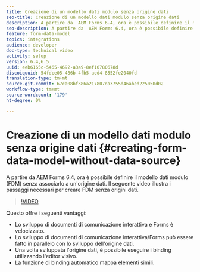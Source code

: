 ```yaml
---
title: Creazione di un modello dati modulo senza origine dati
seo-title: Creazione di un modello dati modulo senza origine dati
description: A partire da  AEM Forms 6.4, ora è possibile definire il modello dati modulo (FDM) senza associarlo a un'origine dati. Il seguente video illustra i passaggi necessari per creare FDM senza origini dati.
seo-description: A partire da  AEM Forms 6.4, ora è possibile definire il modello dati modulo (FDM) senza associarlo a un'origine dati. Il seguente video illustra i passaggi necessari per creare FDM senza origini dati.
feature: form-data-model
topics: integrations
audience: developer
doc-type: technical video
activity: setup
version: 6.4,6.5
uuid: eeb6165c-5465-4692-a3a9-8ef10780678d
discoiquuid: 54fdce05-486b-4fb5-aed4-8552fe2040fd
translation-type: tm+mt
source-git-commit: 67ca08bf386a217807da3755d46abed225050d02
workflow-type: tm+mt
source-wordcount: '179'
ht-degree: 0%

---
```



# Creazione di un modello dati modulo senza origine dati {#creating-form-data-model-without-data-source}

A partire da  AEM Forms 6.4, ora è possibile definire il modello dati modulo (FDM) senza associarlo a un&#39;origine dati. Il seguente video illustra i passaggi necessari per creare FDM senza origini dati.

>[!VIDEO](https://video.tv.adobe.com/v/21414/?quality=9&learn=on)

Questo offre i seguenti vantaggi:

* Lo sviluppo di documenti di comunicazione interattiva e Forms è velocizzato.
* Lo sviluppo di documenti di comunicazione interattiva/Forms può essere fatto in parallelo con lo sviluppo dell&#39;origine dati.
* Una volta sviluppata l&#39;origine dati, è possibile eseguire i binding utilizzando l&#39;editor visivo.
* La funzione di binding automatico mappa elementi simili.

